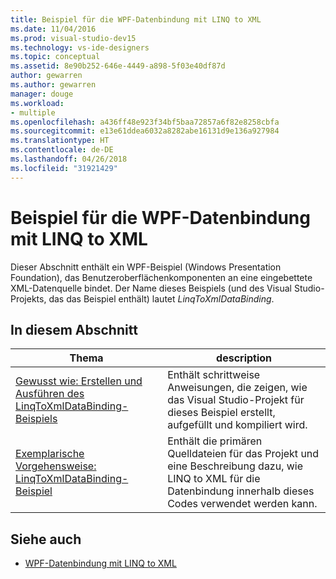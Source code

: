 ```yaml
---
title: Beispiel für die WPF-Datenbindung mit LINQ to XML
ms.date: 11/04/2016
ms.prod: visual-studio-dev15
ms.technology: vs-ide-designers
ms.topic: conceptual
ms.assetid: 8e90b252-646e-4449-a898-5f03e40df87d
author: gewarren
ms.author: gewarren
manager: douge
ms.workload:
- multiple
ms.openlocfilehash: a436ff48e923f34bf5baa72857a6f82e8258cbfa
ms.sourcegitcommit: e13e61ddea6032a8282abe16131d9e136a927984
ms.translationtype: HT
ms.contentlocale: de-DE
ms.lasthandoff: 04/26/2018
ms.locfileid: "31921429"
---
```

# <a name="wpf-data-binding-using-linq-to-xml-example"></a>Beispiel für die WPF-Datenbindung mit LINQ to XML

Dieser Abschnitt enthält ein WPF-Beispiel (Windows Presentation Foundation), das Benutzeroberflächenkomponenten an eine eingebettete XML-Datenquelle bindet. Der Name dieses Beispiels (und des Visual Studio-Projekts, das das Beispiel enthält) lautet *LinqToXmlDataBinding*.

## <a name="in-this-section"></a>In diesem Abschnitt

|Thema|description|
|-----------|-----------------|
|[Gewusst wie: Erstellen und Ausführen des LinqToXmlDataBinding-Beispiels](../designers/how-to-build-and-run-the-linqtoxmldatabinding-example.md)|Enthält schrittweise Anweisungen, die zeigen, wie das Visual Studio-Projekt für dieses Beispiel erstellt, aufgefüllt und kompiliert wird.|
|[Exemplarische Vorgehensweise: LinqToXmlDataBinding-Beispiel](../designers/walkthrough-linqtoxmldatabinding-example.md)|Enthält die primären Quelldateien für das Projekt und eine Beschreibung dazu, wie LINQ to XML für die Datenbindung innerhalb dieses Codes verwendet werden kann.|

## <a name="see-also"></a>Siehe auch

- [WPF-Datenbindung mit LINQ to XML](../designers/wpf-data-binding-with-linq-to-xml-overview.md)
